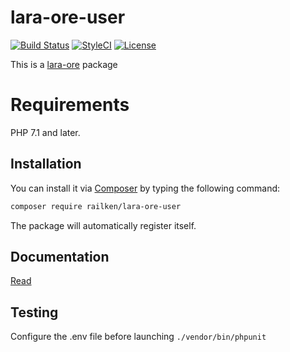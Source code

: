 # lara-ore-user

[![Build Status](https://img.shields.io/travis/railken/lara-ore-user/master.svg?style=flat-square?maxAge=3600)](https://travis-ci.org/railken/lara-ore-user)
[![StyleCI](https://github.styleci.io/repos/134565811/shield?branch=master)](https://github.styleci.io/repos/134565811)
[![License](https://img.shields.io/badge/License-MIT-yellow.svg?style=flat-square)](https://opensource.org/licenses/MIT)

This is a [lara-ore](https://github.com/railken/lara-ore) package

# Requirements

PHP 7.1 and later.

## Installation

You can install it via [Composer](https://getcomposer.org/) by typing the following command:

```bash
composer require railken/lara-ore-user
```

The package will automatically register itself.

## Documentation

[Read](docs/index.md)

## Testing

Configure the .env file before launching `./vendor/bin/phpunit`
